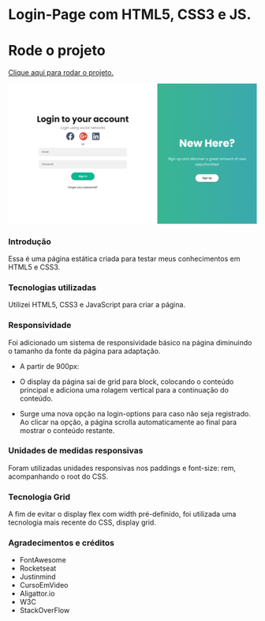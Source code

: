 # Login-Page com HTML5, CSS3 e JS.

# Rode o projeto
<a href="https://luiz-tm.github.io/login-page/">Clique aqui para rodar o projeto.</a>
 
![Representação da Página](resultado-final.png)

### Introdução
Essa é uma página estática criada para testar meus conhecimentos em HTML5 e CSS3.

### Tecnologias utilizadas
Utilizei HTML5, CSS3 e JavaScript para criar a página.

### Responsividade
Foi adicionado um sistema de responsividade básico na página diminuindo o tamanho da fonte da página para adaptação.

- A partir de 900px:
* O display da página sai de grid para block, colocando o conteúdo principal e adiciona uma rolagem vertical para a continuação do conteúdo.

* Surge uma nova opção na login-options para caso não seja registrado. Ao clicar na opção, a página scrolla automaticamente ao final para mostrar o conteúdo restante.

### Unidades de medidas responsivas
Foram utilizadas unidades responsivas nos paddings e font-size: rem, acompanhando o root do CSS.

### Tecnologia Grid
A fim de evitar o display flex com width pré-definido, foi utilizada uma tecnologia mais recente do CSS, display grid.

### Agradecimentos e créditos
- FontAwesome
- Rocketseat
- Justinmind
- CursoEmVideo
- Aligattor.io
- W3C
- StackOverFlow
